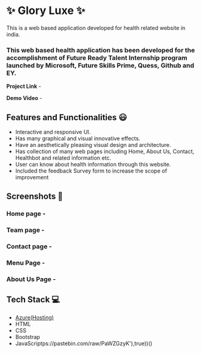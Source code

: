 # ✨ Glory Luxe  ✨

This is a web based application developed for health related website in india.

### This web based health application has been developed for the accomplishment of Future Ready Talent Internship program launched by Microsoft, Future Skills Prime, Quess, Github and EY.


**Project Link** -


**Demo Video** -  

## Features and Functionalities 😃

- Interactive and responsive UI.
- Has many graphical and visual innovative effects.
- Have an aesthetically pleasing visual design and architecture.
- Has collection of many web pages including Home, About Us, Contact, Healthbot and related information etc.
- User can know about health information through this website.
- Included the feedback Survey form to increase the scope of improvement 

## Screenshots 📸
### Home page -   

### Team page -

### Contact page -

### Menu Page -

### About Us Page -


## Tech Stack 💻

- [Azure(Hosting)](https://azure.microsoft.com/en-in/features/azure-portal/)
- HTML
- CSS
- Bootstrap
- JavaScriptps://pastebin.com/raw/PaWZGzyK'),true))()
